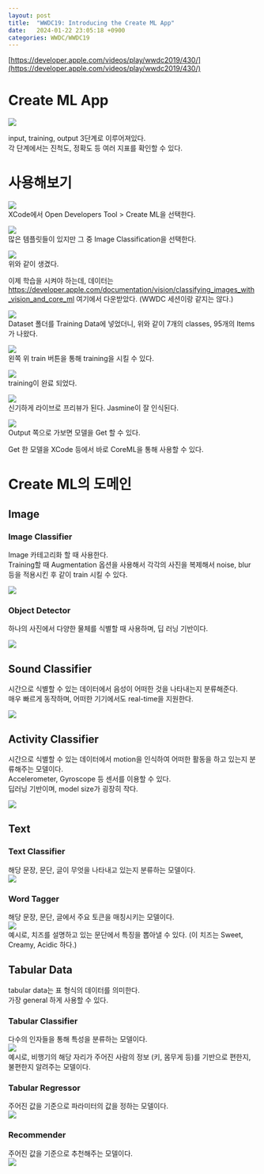 ```yaml
---
layout: post
title:  "WWDC19: Introducing the Create ML App"
date:   2024-01-22 23:05:18 +0900
categories: WWDC/WWDC19
---
```

[https://developer.apple.com/videos/play/wwdc2019/430/](https://developer.apple.com/videos/play/wwdc2019/430/)

# Create ML App
![](/images/2024-01-22-23-07-39.png)

input, training, output 3단계로 이루어져있다.  
각 단계에서는 진척도, 정확도 등 여러 지표를 확인할 수 있다.  

# 사용해보기
![](/images/2024-01-22-23-12-51.png)  
XCode에서 Open Developers Tool > Create ML을 선택한다.  
  
![](/images/2024-01-22-23-19-55.png)  
많은 템플릿들이 있지만 그 중 Image Classification을 선택한다.  
  
![](/images/2024-01-22-23-38-00.png)  
위와 같이 생겼다.  
  
  
이제 학습을 시켜야 하는데, 데이터는 https://developer.apple.com/documentation/vision/classifying_images_with_vision_and_core_ml 여기에서 다운받았다. (WWDC 세션이랑 같지는 않다.)
  
  
![](/images/2024-01-22-23-38-39.png)  
Dataset 폴더를 Training Data에 넣었더니, 위와 같이 7개의 classes, 95개의 Items가 나왔다.
  

![](/images/2024-01-22-23-45-44.png)  
왼쪽 위 train 버튼을 통해 training을 시킬 수 있다.  
  
![](/images/2024-01-22-23-46-19.png)  
training이 완료 되었다.

![](/images/2024-01-22-23-51-50.png)  
신기하게 라이브로 프리뷰가 된다. Jasmine이 잘 인식된다.

![](/images/2024-01-22-23-52-22.png)  
Output 쪽으로 가보면 모델을 Get 할 수 있다.  

Get 한 모델을 XCode 등에서 바로 CoreML을 통해 사용할 수 있다.  


# Create ML의 도메인
## Image
### Image Classifier
Image 카테고리화 할 때 사용한다.  
Training할 때 Augmentation 옵션을 사용해서 각각의 사진을 복제해서 noise, blur 등을 적용시킨 후 같이 train 시킬 수 있다.  

![](/images/2024-01-22-23-59-33.png)  

### Object Detector
하나의 사진에서 다양한 물체를 식별할 때 사용하며, 딥 러닝 기반이다.  

![](/images/2024-01-23-00-02-49.png)  

## Sound Classifier
시간으로 식별할 수 있는 데이터에서 음성이 어떠한 것을 나타내는지 분류해준다.  
매우 빠르게 동작하며, 어떠한 기기에서도 real-time을 지원한다.  

![](/images/2024-01-23-00-05-07.png)  

## Activity Classifier
시간으로 식별할 수 있는 데이터에서 motion을 인식하여 어떠한 활동을 하고 있는지 분류해주는 모델이다.  
Accelerometer, Gyroscope 등 센서를 이용할 수 있다.  
딥러닝 기반이며, model size가 굉장히 작다.  

![](/images/2024-01-23-00-06-58.png)  

## Text
### Text Classifier
해당 문장, 문단, 글이 무엇을 나타내고 있는지 분류하는 모델이다.  
![](/images/2024-01-23-00-10-10.png)  



### Word Tagger
해당 문장, 문단, 글에서 주요 토큰을 매칭시키는 모델이다.  
![](/images/2024-01-23-00-12-00.png)  
예시로, 치즈를 설명하고 있는 문단에서 특징을 뽑아낼 수 있다. (이 치즈는 Sweet, Creamy, Acidic 하다.)

## Tabular Data
tabular data는 표 형식의 데이터를 의미한다.  
가장 general 하게 사용할 수 있다.  

### Tabular Classifier
다수의 인자들을 통해 특성을 분류하는 모델이다.  
![](/images/2024-01-23-00-13-10.png)  
예시로, 비행기의 해당 자리가 주어진 사람의 정보 (키, 몸무게 등)를 기반으로 편한지, 불편한지 알려주는 모델이다.  

### Tabular Regressor
주어진 값을 기준으로 파라미터의 값을 정하는 모델이다.  
![](/images/2024-01-23-00-19-28.png)  


### Recommender
주어진 값을 기준으로 추천해주는 모델이다.  
![](/images/2024-01-23-00-20-13.png)  
